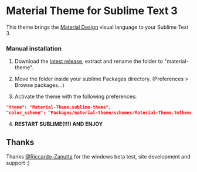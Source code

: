 # Material Theme for Sublime Text 3
This theme brings the [Material Design](http://www.google.com/design/) visual language to your Sublime Text 3.


<!-- ### Easy installation
You can install this awesome theme through the [Package Control](https://packagecontrol.io/installation). Search for *"Material Theme"*, install, **restart Sublime Text** and enjoy! -->

### Manual installation
1. Download the [latest release](https://github.com/equinusocio/material-theme/releases/latest), extract and rename the folder to "material-theme".

2. Move the folder inside your sublime Packages directory. (Preferences > Browse packages...)

3. Activate the theme with the following preferences:

```json
"theme": "Material-Theme.sublime-theme",
"color_scheme": "Packages/material-theme/schemes/Material-Theme.tmTheme",
```

4. **RESTART SUBLIME(!!!) AND ENJOY**

## Thanks

Thanks [@Riccardo-Zanutta](https://github.com/Riccardo-Zanutta) for the windows beta test, site development and support :)